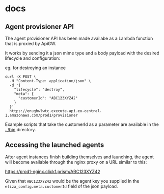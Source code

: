 # docs

## Agent provisioner API

The agent provisioner API has been made availabe as a Lambda function that is
proxied by ApiGW.

It works by sending it a json mime type and a body payload with the desired
lifecycle and configuration:

eg. for destroying an instance

```
curl -X POST \
  -H "Content-Type: application/json" \
  -d '{
    "lifecycle": "destroy",
    "meta": {
      "customerId": "ABC123XYZ42"
    }
  }'
  https://enughwlwtc.execute-api.eu-central-1.amazonaws.com/prod1/provisioner
```

Example scripts that take the customerId as a parameter are available in the
[../bin](../bin/) directory.

## Accessing the launched agents

After agent instances finish building themselves and launching, the agent will
become available through the nginx proxy on a URL similar to this:

https://prod1-nginx.click1.prism/ABC123XYZ42

Given that `ABC123XYZ42` would be the agent key you supplied in the
`eliza_config.meta.customerId` field of the json payload.
